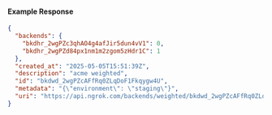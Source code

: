 <!-- Code generated for API Clients. DO NOT EDIT. -->

#### Example Response

```json
{
  "backends": {
    "bkdhr_2wgPZc3qhAO4g4afJir5dun4vV1": 0,
    "bkdhr_2wgPZd84px1nm1m2zgom5zHdr1C": 1
  },
  "created_at": "2025-05-05T15:51:39Z",
  "description": "acme weighted",
  "id": "bkdwd_2wgPZcAFfRq0ZLqDoF1Fkqygw4U",
  "metadata": "{\"environment\": \"staging\"}",
  "uri": "https://api.ngrok.com/backends/weighted/bkdwd_2wgPZcAFfRq0ZLqDoF1Fkqygw4U"
}
```
